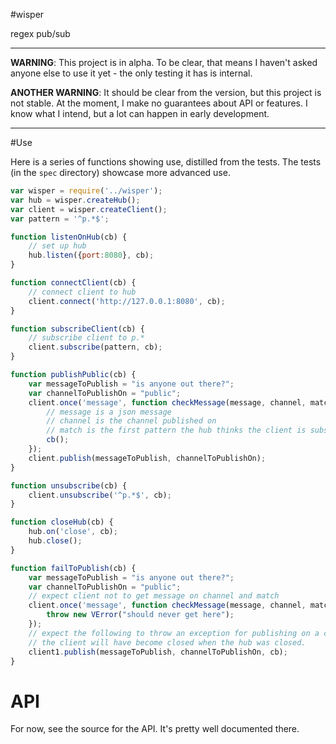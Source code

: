 #wisper

regex pub/sub

---

**WARNING**:  This project is in alpha.  To be clear, that means I haven't asked anyone else to use it yet - the only testing it has is internal.

**ANOTHER WARNING**:  It should be clear from the version, but this project is not stable.  At the moment, I make no guarantees about API or features.  I know what I intend, but a lot can happen in early development.

---

#Use

Here is a series of functions showing use, distilled from the tests.  The tests (in the `spec` directory) showcase more advanced use.

```javascript
var wisper = require('../wisper');
var hub = wisper.createHub();
var client = wisper.createClient();
var pattern = '^p.*$';

function listenOnHub(cb) {
    // set up hub
    hub.listen({port:8080}, cb);
}

function connectClient(cb) {
    // connect client to hub
    client.connect('http://127.0.0.1:8080', cb);
}

function subscribeClient(cb) {
    // subscribe client to p.*
    client.subscribe(pattern, cb);
}

function publishPublic(cb) {
    var messageToPublish = "is anyone out there?";
    var channelToPublishOn = "public";
    client.once('message', function checkMessage(message, channel, match) {
        // message is a json message
        // channel is the channel published on
        // match is the first pattern the hub thinks the client is subscribed to which matched the channel
        cb();
    });
    client.publish(messageToPublish, channelToPublishOn);
}

function unsubscribe(cb) {
    client.unsubscribe('^p.*$', cb);
}

function closeHub(cb) {
    hub.on('close', cb);
    hub.close();
}

function failToPublish(cb) {
    var messageToPublish = "is anyone out there?";
    var channelToPublishOn = "public";
    // expect client not to get message on channel and match
    client.once('message', function checkMessage(message, channel, match) {
        throw new VError("should never get here");
    });
    // expect the following to throw an exception for publishing on a closed client
    // the client will have become closed when the hub was closed.
    client1.publish(messageToPublish, channelToPublishOn, cb);
}
```

# API

For now, see the source for the API.  It's pretty well documented there.
